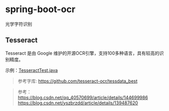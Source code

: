 # spring-boot-ocr
光学字符识别

## Tesseract

Tesseract 是由 Google 维护的开源OCR引擎，支持100多种语言，具有较高的识别精度。

示例：[TesseractTest.java](src%2Fmain%2Fjava%2Fcom%2Fexample%2Fspringbootocr%2Ftest%2FTesseractTest.java)

> 参考字库: <https://github.com/tesseract-ocr/tessdata_best>

> 参考：  
> <https://blog.csdn.net/qq_40570699/article/details/144699986>  
> <https://blog.csdn.net/yszbrzdd/article/details/139487620>




